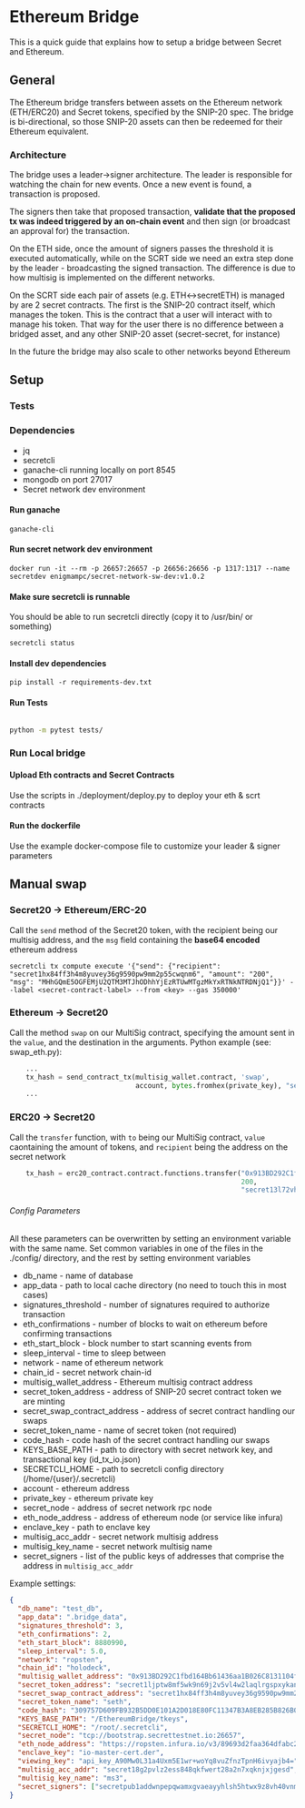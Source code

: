 # Ethereum Bridge
This is a quick guide that explains how to setup a bridge between Secret and Ethereum.

## General

The Ethereum bridge transfers between assets on the Ethereum network (ETH/ERC20) and Secret tokens, specified by the 
SNIP-20 spec. The bridge is bi-directional, so those SNIP-20 assets can then be redeemed for their Ethereum equivalent.

### Architecture
The bridge uses a leader->signer architecture. The leader is responsible for watching the chain for new events. Once a 
new event is found, a transaction is proposed. 

The signers then take that proposed transaction, __validate that the proposed tx was indeed triggered by an on-chain event__
and then sign (or broadcast an approval for) the transaction.

On the ETH side, once the amount of signers passes the threshold it is executed automatically, while on the SCRT side we 
need an extra step done by the leader - broadcasting the signed transaction. The difference is due to how multisig is
implemented on the different networks.

On the SCRT side each pair of assets (e.g. ETH<->secretETH) is managed by are 2 secret contracts. The first is the SNIP-20
contract itself, which manages the token. This is the contract that a user will interact with to manage his token. That way
for the user there is no difference between a bridged asset, and any other SNIP-20 asset (secret-secret, for instance) 

In the future the bridge may also scale to other networks beyond Ethereum

## Setup

### Tests

### Dependencies 
* jq
* secretcli 
* ganache-cli running locally on port 8545
* mongodb on port 27017
* Secret network dev environment

#### Run ganache

```ganache-cli```

#### Run secret network dev environment

```docker run -it --rm -p 26657:26657 -p 26656:26656 -p 1317:1317 --name secretdev enigmampc/secret-network-sw-dev:v1.0.2```

#### Make sure secretcli is runnable

You should be able to run secretcli directly (copy it to /usr/bin/ or something)
```
secretcli status
```

#### Install dev dependencies

```
pip install -r requirements-dev.txt
```

#### Run Tests

```sh

python -m pytest tests/
```

### Run Local bridge

#### Upload Eth contracts and Secret Contracts

Use the scripts in ./deployment/deploy.py to deploy your eth & scrt contracts

#### Run the dockerfile

Use the example docker-compose file to customize your leader & signer parameters

## Manual swap


### Secret20 -> Ethereum/ERC-20 

Call the `send` method of the Secret20 token, with the recipient being our multisig address, and the `msg` field containing the
__base64 encoded__ ethereum address

```
secretcli tx compute execute '{"send": {"recipient": "secret1hx84ff3h4m8yuvey36g9590pw9mm2p55cwqnm6", "amount": "200", "msg": "MHhGQmE5OGFEMjU2QTM3MTJhODhhYjEzRTUwMTgzMkYxRTNkNTRDNjQ1"}}' --label <secret-contract-label> --from <key> --gas 350000'
```

### Ethereum -> Secret20

Call the method `swap` on our MultiSig contract, specifying the amount sent in the `value`, and the destination in the arguments.
Python example (see: swap_eth.py):
```python
    ...
    tx_hash = send_contract_tx(multisig_wallet.contract, 'swap',
                               account, bytes.fromhex(private_key), "secret13l72vhjngmg55ykajxdnlalktwglyqjqv9pkq4", value=200)
    ...
```

### ERC20 -> Secret20

Call the `transfer` function, with `to` being our MultiSig contract, `value` caontaining the amount of tokens, and `recipient` being the address on the secret network

```python
    tx_hash = erc20_contract.contract.functions.transfer("0x913BD292C1fbd164Bb61436aa1B026C8131104fd",
                                                         200,
                                                         "secret13l72vhjngmg55ykajxdnlalktwglyqjqv9pkq4")...
```


###### Config Parameters

All these parameters can be overwritten by setting an environment variable with the same name. Set common variables in one
of the files in the ./config/ directory, and the rest by setting environment variables

* db_name - name of database
* app_data - path to local cache directory (no need to touch this in most cases)
* signatures_threshold - number of signatures required to authorize transaction 
* eth_confirmations - number of blocks to wait on ethereum before confirming transactions
* eth_start_block - block number to start scanning events from  
* sleep_interval - time to sleep between 
* network - name of ethereum network
* chain_id - secret network chain-id
* multisig_wallet_address - Ethereum multisig contract address
* secret_token_address - address of SNIP-20 secret contract token we are minting
* secret_swap_contract_address - address of secret contract handling our swaps
* secret_token_name - name of secret token (not required)
* code_hash - code hash of the secret contract handling our swaps
* KEYS_BASE_PATH - path to directory with secret network key, and transactional key (id_tx_io.json)
* SECRETCLI_HOME - path to secretcli config directory (/home/{user}/.secretcli)
* account - ethereum address
* private_key - ethereum private key
* secret_node - address of secret network rpc node
* eth_node_address - address of ethereum node (or service like infura)
* enclave_key - path to enclave key
* multisig_acc_addr - secret network multisig address
* multisig_key_name - secret network multisig name
* secret_signers - list of the public keys of addresses that comprise the address in `multisig_acc_addr`

Example settings:
```json
{
  "db_name": "test_db",
  "app_data": ".bridge_data",
  "signatures_threshold": 3,
  "eth_confirmations": 2,
  "eth_start_block": 8880990,
  "sleep_interval": 5.0,
  "network": "ropsten",
  "chain_id": "holodeck",
  "multisig_wallet_address": "0x913BD292C1fbd164Bb61436aa1B026C8131104fd",
  "secret_token_address": "secret1ljptw8mf5wk9n69j2v5vl4w2laqlrgspxykanp",
  "secret_swap_contract_address": "secret1hx84ff3h4m8yuvey36g9590pw9mm2p55cwqnm6",
  "secret_token_name": "seth",
  "code_hash": "309757D609FB932B5DD0E101A2D018E80FC11347B3A8EB285B826B0E2CBDA236",
  "KEYS_BASE_PATH": "/EthereumBridge/tkeys",
  "SECRETCLI_HOME": "/root/.secretcli",
  "secret_node": "tcp://bootstrap.secrettestnet.io:26657",
  "eth_node_address": "https://ropsten.infura.io/v3/89693d2faa364dfabc22b5635cb85a21",
  "enclave_key": "io-master-cert.der",
  "viewing_key": "api_key_A90Mw0L31a4Uxm5E1wr+woYq8vuZfnzTpnH6ivyajb4=",
  "multisig_acc_addr": "secret18g2pvlz2ess848qkfwert28a2n7xqknjxjgesd",
  "multisig_key_name": "ms3",
  "secret_signers": ["secretpub1addwnpepqwamxgvaeayyhlsh5htwx9z8vh40vnm5fwlr5axzn6jheeyv3yxhv2qk5p7", "secretpub1addwnpepqf080zg7qhwh7wx777jfnyaemp366778edfc5yt7238m3vk03a75ypdtyzk", "secretpub1addwnpepqfr4h7p7ylhyjuv0fcef22wu28sgdqljhnz9dtrpafhs4hdkn4r9z3w2z2n"]
}
```
